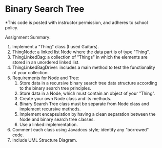 # Binary Search Tree

*This code is posted with instructor permission, and adheres to school policy.

Assignment Summary:

1.	Implement a "Thing" class (I used Guitars).
2.	ThingNode: a linked list Node where the data part is of type "Thing".
3.	ThingLinkedBag: a collection of "Things" in which the elements are stored in an unordered linked list.
4.	ThingLinkedBagDriver: includes a main method to test the functionality of your collection.
5.  Requirements for Node and Tree:
    1) Store data in a recursive binary search tree data structure according to the binary search tree principles.
    2) Store data in a Node, which must contain an object of your "Thing".
    3) Create your own Node class and its methods.
    4) Binary Search Tree class must be separate from Node class and implement recursive methods.
    5) Implement encapsulation by having a clean separation between the Node and binary search tree classes.
    6) Use a linked implementation.
6.  Comment each class using Javadocs style; identify any "borrowed" code.
7.  Include UML Structure Diagram.
